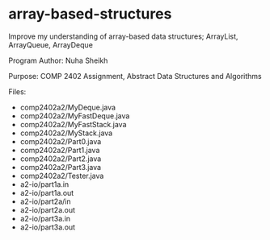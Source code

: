 # array-based-structures

Improve my understanding of array-based data structures; ArrayList, ArrayQueue, ArrayDeque

Program Author: Nuha Sheikh

Purpose: COMP 2402 Assignment, Abstract Data Structures and Algorithms

Files:
- comp2402a2/MyDeque.java
- comp2402a2/MyFastDeque.java
- comp2402a2/MyFastStack.java
- comp2402a2/MyStack.java
- comp2402a2/Part0.java
- comp2402a2/Part1.java
- comp2402a2/Part2.java
- comp2402a2/Part3.java
- comp2402a2/Tester.java
- a2-io/part1a.in
- a2-io/part1a.out
- a2-io/part2a/in
- a2-io/part2a.out
- a2-io/part3a.in
- a2-io/part3a.out
